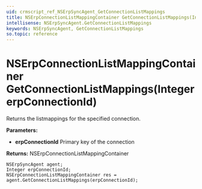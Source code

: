 ```yaml
---
uid: crmscript_ref_NSErpSyncAgent_GetConnectionListMappings
title: NSErpConnectionListMappingContainer GetConnectionListMappings(Integer erpConnectionId)
intellisense: NSErpSyncAgent.GetConnectionListMappings
keywords: NSErpSyncAgent, GetConnectionListMappings
so.topic: reference
---
```


# NSErpConnectionListMappingContainer GetConnectionListMappings(Integer erpConnectionId)

Returns the listmappings for the specified connection.

**Parameters:**
 - **erpConnectionId** Primary key of the connection

**Returns:** NSErpConnectionListMappingContainer

```crmscript
NSErpSyncAgent agent;
Integer erpConnectionId;
NSErpConnectionListMappingContainer res = agent.GetConnectionListMappings(erpConnectionId);
```

